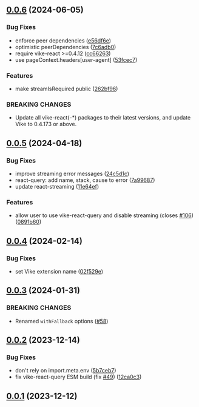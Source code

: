 ## [0.0.6](https://github.com/vikejs/vike-react/compare/vike-react-query@0.0.5...vike-react-query@0.0.6) (2024-06-05)


### Bug Fixes

* enforce peer dependencies ([e56df6e](https://github.com/vikejs/vike-react/commit/e56df6e0f24541507cec96a506e255d7e862c43b))
* optimistic peerDependencies ([7c6adb0](https://github.com/vikejs/vike-react/commit/7c6adb0eaf36b442a606954f5270988d468818d5))
* require vike-react >=0.4.12 ([cc66263](https://github.com/vikejs/vike-react/commit/cc66263d47842d1d2b975f9489f9bbdc05120695))
* use pageContext.headers[user-agent] ([53fcec7](https://github.com/vikejs/vike-react/commit/53fcec7d18aae902cc968126c5d7df54673f42bc))


### Features

* make streamIsRequired public ([262bf96](https://github.com/vikejs/vike-react/commit/262bf963cdd1e66b63db1986f9a333354b574a3a))


### BREAKING CHANGES

* Update all vike-react(-*) packages to their latest
versions, and update Vike to 0.4.173 or above.



## [0.0.5](https://github.com/vikejs/vike-react/compare/vike-react-query@0.0.4...vike-react-query@0.0.5) (2024-04-18)


### Bug Fixes

* improve streaming error messages ([24c5d1c](https://github.com/vikejs/vike-react/commit/24c5d1cf0ce5177c5a6f19c5bd0f97647d857967))
* react-query: add name, stack, cause to error ([7a99687](https://github.com/vikejs/vike-react/commit/7a99687d07cfc3338575117a27a8dd9947e61269))
* update react-streaming ([11e64ef](https://github.com/vikejs/vike-react/commit/11e64efb359308c853c17a26397b6d913fc65761))


### Features

* allow user to use vike-react-query and disable streaming (closes [#106](https://github.com/vikejs/vike-react/issues/106)) ([0891b60](https://github.com/vikejs/vike-react/commit/0891b60a4da6c277179f0092cab882a50b6a9de5))



## [0.0.4](https://github.com/vikejs/vike-react/compare/vike-react-query@0.0.3...vike-react-query@0.0.4) (2024-02-14)


### Bug Fixes

* set Vike extension name ([02f529e](https://github.com/vikejs/vike-react/commit/02f529eae721f4976fe55ca21ead1bb13e4374e9))



## [0.0.3](https://github.com/vikejs/vike-react/compare/vike-react-query@0.0.2...vike-react-query@0.0.3) (2024-01-31)


### BREAKING CHANGES

* Renamed `withFallback` options ([#58](https://github.com/vikejs/vike-react/pull/58))



## [0.0.2](https://github.com/vikejs/vike-react/compare/vike-react-query@0.0.1...vike-react-query@0.0.2) (2023-12-14)


### Bug Fixes

* don't rely on import.meta.env ([5b7ceb7](https://github.com/vikejs/vike-react/commit/5b7ceb769c43a60f9c10978f989099972b6ac6cc))
* fix vike-react-query ESM build (fix [#49](https://github.com/vikejs/vike-react/issues/49)) ([12ca0c3](https://github.com/vikejs/vike-react/commit/12ca0c3c5ca673cf179078b5ddb57982b0a20ebc))



## [0.0.1](https://github.com/vikejs/vike-react/releases/tag/vike-react-query@0.0.1) (2023-12-12)
